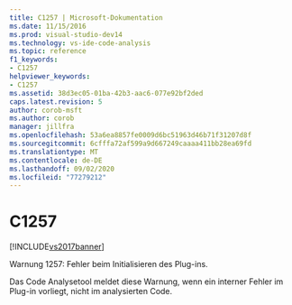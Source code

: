 ```yaml
---
title: C1257 | Microsoft-Dokumentation
ms.date: 11/15/2016
ms.prod: visual-studio-dev14
ms.technology: vs-ide-code-analysis
ms.topic: reference
f1_keywords:
- C1257
helpviewer_keywords:
- C1257
ms.assetid: 38d3ec05-01ba-42b3-aac6-077e92bf2ded
caps.latest.revision: 5
author: corob-msft
ms.author: corob
manager: jillfra
ms.openlocfilehash: 53a6ea8857fe0009d6bc51963d46b71f31207d8f
ms.sourcegitcommit: 6cfffa72af599a9d667249caaaa411bb28ea69fd
ms.translationtype: MT
ms.contentlocale: de-DE
ms.lasthandoff: 09/02/2020
ms.locfileid: "77279212"
---
```

# <a name="c1257"></a>C1257
[!INCLUDE[vs2017banner](../includes/vs2017banner.md)]

Warnung 1257: Fehler beim Initialisieren des Plug-ins.  
  
 Das Code Analysetool meldet diese Warnung, wenn ein interner Fehler im Plug-in vorliegt, nicht im analysierten Code.
